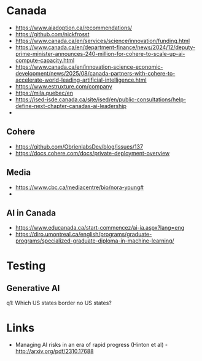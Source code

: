 # Canada
- https://www.aiadoption.ca/recommendations/
- https://github.com/nickfrosst
- https://www.canada.ca/en/services/science/innovation/funding.html
- https://www.canada.ca/en/department-finance/news/2024/12/deputy-prime-minister-announces-240-million-for-cohere-to-scale-up-ai-compute-capacity.html
- https://www.canada.ca/en/innovation-science-economic-development/news/2025/08/canada-partners-with-cohere-to-accelerate-world-leading-artificial-intelligence.html
- https://www.estruxture.com/company
- https://mila.quebec/en
- https://ised-isde.canada.ca/site/ised/en/public-consultations/help-define-next-chapter-canadas-ai-leadership
- 
## Cohere
- https://github.com/ObrienlabsDev/blog/issues/137
- https://docs.cohere.com/docs/private-deployment-overview

## Media
- https://www.cbc.ca/mediacentre/bio/nora-young#
- 
## AI in Canada
- https://www.educanada.ca/start-commencez/ai-ia.aspx?lang=eng
- https://diro.umontreal.ca/english/programs/graduate-programs/specialized-graduate-diploma-in-machine-learning/


# Testing
## Generative AI
q1: Which US states border no US states?

# Links
- Managing AI risks in an era of rapid progress (Hinton et al) - http://arxiv.org/pdf/2310.17688
